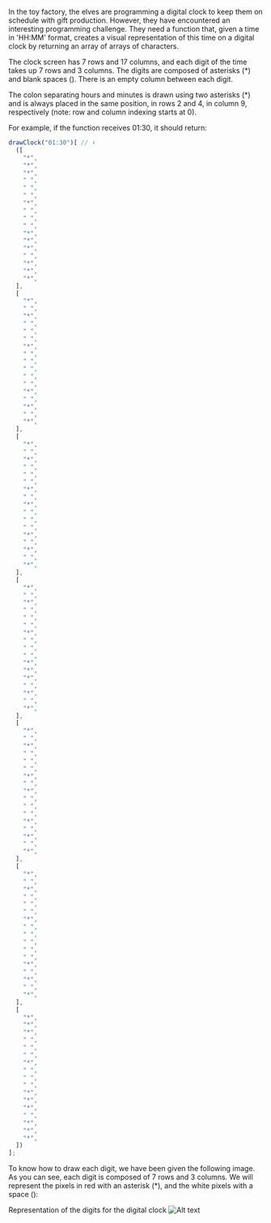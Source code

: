 In the toy factory, the elves are programming a digital clock to keep them on schedule with gift production. However, they have encountered an interesting programming challenge. They need a function that, given a time in 'HH:MM' format, creates a visual representation of this time on a digital clock by returning an array of arrays of characters.

The clock screen has 7 rows and 17 columns, and each digit of the time takes up 7 rows and 3 columns. The digits are composed of asterisks (\*) and blank spaces (). There is an empty column between each digit.

The colon separating hours and minutes is drawn using two asterisks (\*) and is always placed in the same position, in rows 2 and 4, in column 9, respectively (note: row and column indexing starts at 0).

For example, if the function receives 01:30, it should return:

```js
drawClock("01:30")[ // ⬇️
  ([
    "*",
    "*",
    "*",
    " ",
    " ",
    " ",
    "*",
    " ",
    " ",
    " ",
    "*",
    "*",
    "*",
    " ",
    "*",
    "*",
    "*",
  ],
  [
    "*",
    " ",
    "*",
    " ",
    " ",
    " ",
    "*",
    " ",
    " ",
    " ",
    " ",
    " ",
    "*",
    " ",
    "*",
    " ",
    "*",
  ],
  [
    "*",
    " ",
    "*",
    " ",
    " ",
    " ",
    "*",
    " ",
    "*",
    " ",
    " ",
    " ",
    "*",
    " ",
    "*",
    " ",
    "*",
  ],
  [
    "*",
    " ",
    "*",
    " ",
    " ",
    " ",
    "*",
    " ",
    " ",
    " ",
    "*",
    "*",
    "*",
    " ",
    "*",
    " ",
    "*",
  ],
  [
    "*",
    " ",
    "*",
    " ",
    " ",
    " ",
    "*",
    " ",
    "*",
    " ",
    " ",
    " ",
    "*",
    " ",
    "*",
    " ",
    "*",
  ],
  [
    "*",
    " ",
    "*",
    " ",
    " ",
    " ",
    "*",
    " ",
    " ",
    " ",
    " ",
    " ",
    "*",
    " ",
    "*",
    " ",
    "*",
  ],
  [
    "*",
    "*",
    "*",
    " ",
    " ",
    " ",
    "*",
    " ",
    " ",
    " ",
    "*",
    "*",
    "*",
    " ",
    "*",
    "*",
    "*",
  ])
];
```

To know how to draw each digit, we have been given the following image. As you can see, each digit is composed of 7 rows and 3 columns. We will represent the pixels in red with an asterisk (\*), and the white pixels with a space ():

Representation of the digits for the digital clock
![Alt text](https://adventjs.dev/digits.png)
